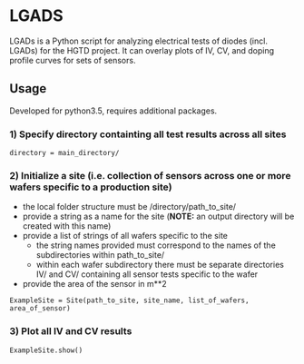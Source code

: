 # LGADS

LGADs is a Python script for analyzing electrical tests of diodes (incl. LGADs) for the HGTD project. It can overlay plots of IV, CV, and doping profile curves for sets of sensors.

## Usage

Developed for python3.5, requires additional packages.

### 1) Specify directory containting all test results across all sites
```
directory = main_directory/
```

### 2) Initialize a site (i.e. collection of sensors across one or more wafers specific to a production site)
* the local folder structure must be /directory/path_to_site/
* provide a string as a name for the site (**NOTE:** an output directory will be created with this name)
* provide a list of strings of all wafers specific to the site
    * the string names provided must correspond to the names of the subdirectories within path_to_site/
    * within each wafer subdirectory there must be separate directories IV/ and CV/ containing all sensor tests specific to the wafer
* provide the area of the sensor in m**2
```
ExampleSite = Site(path_to_site, site_name, list_of_wafers, area_of_sensor)
```

### 3) Plot all IV and CV results
```
ExampleSite.show()
```